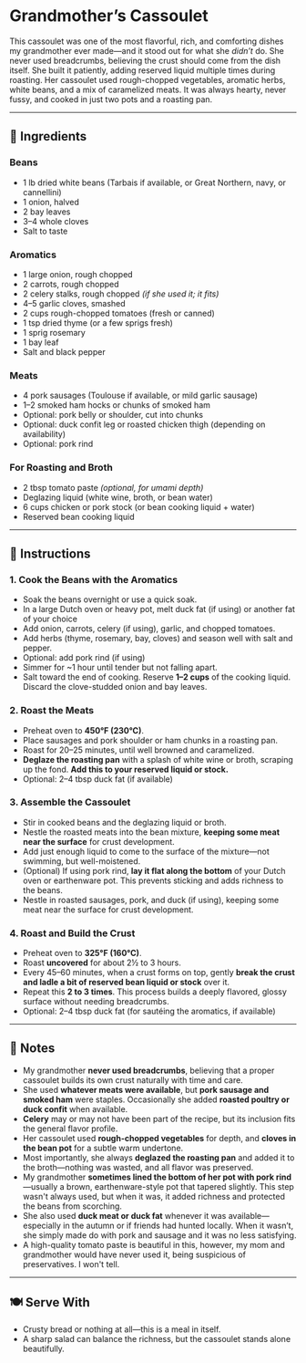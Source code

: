 # Grandmother’s Cassoulet

This cassoulet was one of the most flavorful, rich, and comforting dishes my grandmother ever made—and it stood out for what she *didn’t* do. She never used breadcrumbs, believing the crust should come from the dish itself. She built it patiently, adding reserved liquid multiple times during roasting. Her cassoulet used rough-chopped vegetables, aromatic herbs, white beans, and a mix of caramelized meats. It was always hearty, never fussy, and cooked in just two pots and a roasting pan.

---

## 🥘 Ingredients

### Beans
- 1 lb dried white beans (Tarbais if available, or Great Northern, navy, or cannellini)
- 1 onion, halved
- 2 bay leaves
- 3–4 whole cloves
- Salt to taste

### Aromatics
- 1 large onion, rough chopped
- 2 carrots, rough chopped
- 2 celery stalks, rough chopped *(if she used it; it fits)*
- 4–5 garlic cloves, smashed
- 2 cups rough-chopped tomatoes (fresh or canned)
- 1 tsp dried thyme (or a few sprigs fresh)
- 1 sprig rosemary
- 1 bay leaf
- Salt and black pepper

### Meats
- 4 pork sausages (Toulouse if available, or mild garlic sausage)
- 1–2 smoked ham hocks or chunks of smoked ham
- Optional: pork belly or shoulder, cut into chunks
- Optional: duck confit leg or roasted chicken thigh (depending on availability)
- Optional: pork rind

### For Roasting and Broth
- 2 tbsp tomato paste *(optional, for umami depth)*
- Deglazing liquid (white wine, broth, or bean water)
- 6 cups chicken or pork stock (or bean cooking liquid + water)
- Reserved bean cooking liquid

---

## 🔪 Instructions

### 1. Cook the Beans with the Aromatics
- Soak the beans overnight or use a quick soak.
- In a large Dutch oven or heavy pot, melt duck fat (if using) or another fat of your choice
- Add onion, carrots, celery (if using), garlic, and chopped tomatoes.
- Add herbs (thyme, rosemary, bay, cloves) and season well with salt and pepper.
- Optional: add pork rind (if using)
- Simmer for ~1 hour until tender but not falling apart.
- Salt toward the end of cooking. Reserve **1–2 cups** of the cooking liquid. Discard the clove-studded onion and bay leaves.

### 2. Roast the Meats
- Preheat oven to **450°F (230°C)**.
- Place sausages and pork shoulder or ham chunks in a roasting pan.
- Roast for 20–25 minutes, until well browned and caramelized.
- **Deglaze the roasting pan** with a splash of white wine or broth, scraping up the fond. **Add this to your reserved liquid or stock.**
- Optional: 2–4 tbsp duck fat (if available)

### 3. Assemble the Cassoulet
- Stir in cooked beans and the deglazing liquid or broth.
- Nestle the roasted meats into the bean mixture, **keeping some meat near the surface** for crust development.
- Add just enough liquid to come to the surface of the mixture—not swimming, but well-moistened.
- (Optional) If using pork rind, **lay it flat along the bottom** of your Dutch oven or earthenware pot. This prevents sticking and adds richness to the beans.
- Nestle in roasted sausages, pork, and duck (if using), keeping some meat near the surface for crust development.

### 4. Roast and Build the Crust
- Preheat oven to **325°F (160°C)**.
- Roast **uncovered** for about 2½ to 3 hours.
- Every 45–60 minutes, when a crust forms on top, gently **break the crust and ladle a bit of reserved bean liquid or stock** over it.
- Repeat this **2 to 3 times**. This process builds a deeply flavored, glossy surface without needing breadcrumbs.
- Optional: 2–4 tbsp duck fat (for sautéing the aromatics, if available)

---

## 📝 Notes

- My grandmother **never used breadcrumbs**, believing that a proper cassoulet builds its own crust naturally with time and care.
- She used **whatever meats were available**, but **pork sausage and smoked ham** were staples. Occasionally she added **roasted poultry or duck confit** when available.
- **Celery** may or may not have been part of the recipe, but its inclusion fits the general flavor profile.
- Her cassoulet used **rough-chopped vegetables** for depth, and **cloves in the bean pot** for a subtle warm undertone.
- Most importantly, she always **deglazed the roasting pan** and added it to the broth—nothing was wasted, and all flavor was preserved.
- My grandmother **sometimes lined the bottom of her pot with pork rind**—usually a brown, earthenware-style pot that tapered slightly. This step wasn't always used, but when it was, it added richness and protected the beans from scorching.
- She also used **duck meat or duck fat** whenever it was available—especially in the autumn or if friends had hunted locally. When it wasn’t, she simply made do with pork and sausage and it was no less satisfying.
- A high-quality tomato paste is beautiful in this, however, my mom and grandmother would have never used it, being suspicious of preservatives. I won't tell.

---

## 🍽️ Serve With

- Crusty bread or nothing at all—this is a meal in itself.
- A sharp salad can balance the richness, but the cassoulet stands alone beautifully.


